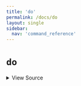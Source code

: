 ```yaml
---
title: 'do'
permalink: /docs/do
layout: single
sidebar:
  nav: 'command_reference'
---
```


# `do`



<details>
  <summary>View Source</summary>

{% highlight sh %}

# No-op
{% endhighlight %}

</details>








